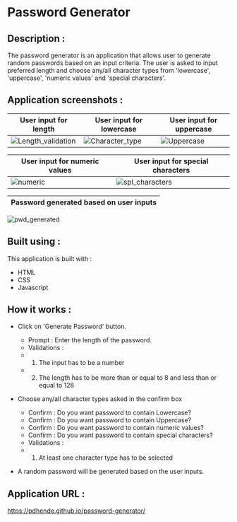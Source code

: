 # Password Generator

## Description :
The password generator is an application that allows user to generate random passwords based on an input criteria. The user is asked to input preferred length and choose any/all character types from 'lowercase', 'uppercase', 'numeric values' and 'special characters'.

## Application screenshots :

User input for length | User input for lowercase | User input for uppercase 
---|---|---
![Length_validation](https://user-images.githubusercontent.com/65467469/150207658-6fa8e138-3488-4049-89d9-9007044977f7.png) | ![Character_type](https://user-images.githubusercontent.com/65467469/150208187-38a64908-8ca2-49c7-8571-a6772d9b7677.png) | ![Uppercase](https://user-images.githubusercontent.com/65467469/150208888-59baf7fd-e498-4383-8258-4bc3200775cf.png)

User input for numeric values | User input for special characters
---|---
![numeric](https://user-images.githubusercontent.com/65467469/150208938-22bd6003-ecfe-4b8d-90cc-ad7733f4d904.png) | ![spl_characters](https://user-images.githubusercontent.com/65467469/150208961-88543d36-b636-4eda-9b99-1763744ca083.png)

Password generated based on user inputs |
---|
![pwd_generated](https://user-images.githubusercontent.com/65467469/150209138-dd555dee-8f48-4897-96cf-06fbb59f089c.png)

## Built using :
This application is built with :
* HTML
* CSS
* Javascript

## How it works :
* Click on 'Generate Password' button.
  * Prompt : Enter the length of the password.
   * Validations :
    * 1. The input has to be a number
    * 2. The length has to be more than or equal to 8 and less than or equal to 128

* Choose any/all character types asked in the confirm box
  * Confirm : Do you want password to contain Lowercase?
  * Confirm : Do you want password to contain Uppercase?
  * Confirm : Do you want password to contain numeric values?
  * Confirm : Do you want password to contain special characters?
   * Validations : 
    * 1. At least one character type has to be selected

* A random password will be generated based on the user inputs.

## Application URL :
https://pdhende.github.io/password-generator/
